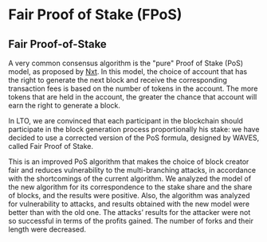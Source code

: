 # Fair Proof of Stake \(FPoS\)

## **Fair Proof-of-Stake**

A very common consensus algorithm is the "pure" Proof of Stake \(PoS\) model, as proposed by [Nxt](https://nxtwiki.org/wiki/Whitepaper:Nxt). In this model, the choice of account that has the right to generate the next block and receive the corresponding transaction fees is based on the number of tokens in the account. The more tokens that are held in the account, the greater the chance that account will earn the right to generate a block.

In LTO, we are convinced that each participant in the blockchain should participate in the block generation process proportionally his stake: we have decided to use a corrected version of the PoS formula, designed by WAVES, called Fair Proof of Stake.

This is an improved PoS algorithm that makes the choice of block creator fair and reduces vulnerability to the multi-branching attacks, in accordance with the shortcomings of the current algorithm. We analyzed the model of the new algorithm for its correspondence to the stake share and the share of blocks, and the results were positive. Also, the algorithm was analyzed for vulnerability to attacks, and results obtained with the new model were better than with the old one. The attacks’ results for the attacker were not so successful in terms of the profits gained. The number of forks and their length were decreased.

